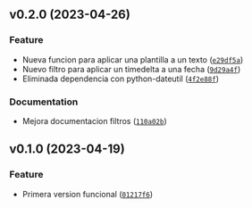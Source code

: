 <!--next-version-placeholder-->

## v0.2.0 (2023-04-26)
### Feature
* Nueva funcion para aplicar una plantilla a un texto ([`e29df5a`](https://github.com/hokus15/ArrendaToolsPlantillas/commit/e29df5a5c7e4ebe345ec33ccc115d965bbe35c4d))
* Nuevo filtro para aplicar un timedelta a una fecha ([`9d29a4f`](https://github.com/hokus15/ArrendaToolsPlantillas/commit/9d29a4f48cf5bad43eedc7a71c293d33ae1318f3))
* Eliminada dependencia con python-dateutil ([`4f2e88f`](https://github.com/hokus15/ArrendaToolsPlantillas/commit/4f2e88f278b4e0642836ac7394c32be96935f854))

### Documentation
* Mejora documentacion filtros ([`110a02b`](https://github.com/hokus15/ArrendaToolsPlantillas/commit/110a02ba7e7e3d02eb4767c8e571f0ba34d86827))

## v0.1.0 (2023-04-19)
### Feature
* Primera version funcional ([`01217f6`](https://github.com/hokus15/ArrendaToolsPlantillas/commit/01217f65f4304315db20d9aa4c893680f272cdc7))
